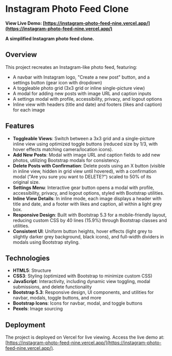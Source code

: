 # Instagram Photo Feed Clone

**View Live Demo: [https://instagram-photo-feed-nine.vercel.app/](https://instagram-photo-feed-nine.vercel.app/)**

**A simplified Instagram photo feed clone.**

## Overview
This project recreates an Instagram-like photo feed, featuring:

- A navbar with Instagram logo, "Create a new post" button, and a settings button (gear icon with dropdown)
- A toggleable photo grid (3x3 grid or inline single-picture view)
- A modal for adding new posts with image URL and caption inputs
- A settings modal with profile, accessibility, privacy, and logout options
- Inline view with headers (title and date) and footers (likes and caption) for each image

## Features
- **Toggleable Views**: Switch between a 3x3 grid and a single-picture inline view using optimized toggle buttons (reduced size by 1/3, with hover effects matching camera/location icons).
- **Add New Posts**: Modal with image URL and caption fields to add new photos, utilizing Bootstrap modals for consistency.
- **Delete Posts with Confirmation**: Delete posts using an X button (visible in inline view, hidden in grid view until hovered), with a confirmation modal ("Are you sure you want to DELETE?") scaled to 50% of its original size.
- **Settings Menu**: Interactive gear button opens a modal with profile, accessibility, privacy, and logout options, styled with Bootstrap utilities.
- **Inline View Details**: In inline mode, each image displays a header with title and date, and a footer with likes and caption, all within a light grey box.
- **Responsive Design**: Built with Bootstrap 5.3 for a mobile-friendly layout, reducing custom CSS by 40 lines (15.9%) through Bootstrap classes and utilities.
- **Consistent UI**: Uniform button heights, hover effects (light grey to slightly darker grey background, black icons), and full-width dividers in modals using Bootstrap styling.

## Technologies
- **HTML5**: Structure
- **CSS3**: Styling (optimized with Bootstrap to minimize custom CSS)
- **JavaScript**: Interactivity, including dynamic view toggling, modal submissions, and delete functionality
- **Bootstrap 5.3**: Responsive design, UI components, and utilities for navbar, modals, toggle buttons, and more
- **Bootstrap Icons**: Icons for navbar, modal, and toggle buttons
- **Pexels**: Image sourcing

## Deployment
The project is deployed on Vercel for live viewing. Access the live demo at: [https://instagram-photo-feed-nine.vercel.app/](https://instagram-photo-feed-nine.vercel.app/).
